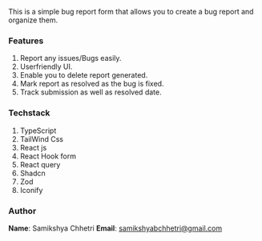 This is a simple bug report form that allows you to create a bug report and organize them.

### Features

1. Report any issues/Bugs easily.
2. Userfriendly UI.
3. Enable you to delete report generated.
4. Mark report as resolved as the bug is fixed.
5. Track submission as well as resolved date.

### Techstack

1. TypeScript
2. TailWind Css
3. React js
4. React Hook form
5. React query
6. Shadcn
7. Zod
8. Iconify

### Author

**Name**: Samikshya Chhetri
**Email**: samikshyabchhetri@gmail.com
